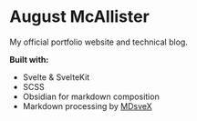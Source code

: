 # August McAllister

My official portfolio website and technical blog.

**Built with:**
- Svelte & SvelteKit
- SCSS
- Obsidian for markdown composition
- Markdown processing by [MDsveX](https://github.com/pngwn/MDsveX)
